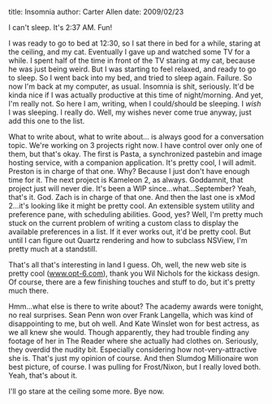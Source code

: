 title: Insomnia
author: Carter Allen
date: 2009/02/23

I can't sleep. It's 2:37 AM. Fun!  

I was ready to go to bed at 12:30, so I sat there in bed for a while, staring at the ceiling, and my cat. Eventually I gave up and watched some TV for a while. I spent half of the time in front of the TV staring at my cat, because he was just being weird. But I was starting to feel relaxed, and ready to go to sleep. So I went back into my bed, and tried to sleep again. Failure. So now I'm back at my computer, as usual. Insomnia is shit, seriously. It'd be kinda nice if I was actually productive at this time of night/morning. And yet, I'm really not. So here I am, writing, when I could/should be sleeping. I *wish* I was sleeping. I really do. Well, my wishes never come true anyway, just add this one to the list.  

What to write about, what to write about... is always good for a conversation topic. We're working on 3 projects right now. I have control over only one of them, but that's okay. The first is Pasta, a synchronized pastebin and image hosting service, with a companion application. It's pretty cool, I will admit. Preston is in charge of that one. Why? Because I just don't have enough time for it. The next project is Kameleon 2, as always. Goddamnit, that project just will never die. It's been a WIP since...what...September? Yeah, that's it. God. Zach is in charge of that one. And then the last one is xMod 2...it's looking like it might be pretty cool. An extensible system utility and preference pane, with scheduling abilities. Good, yes? Well, I'm pretty much stuck on the current problem of writing a custom class to display the available preferences in a list. If it ever works out, it'd be pretty cool. But until I can figure out Quartz rendering and how to subclass NSView, I'm pretty much at a standstill.  

That's all that's interesting in  land I guess. Oh, well, the new web site is pretty cool (<a href="http://opt-6.com" target="_blank">www.opt-6.com</a>), thank you Wil Nichols for the kickass design. Of course, there are a few finishing touches and stuff to do, but it's pretty much there.  

Hmm...what else is there to write about? The academy awards were tonight, no real surprises. Sean Penn won over Frank Langella, which was kind of disappointing to me, but oh well. And Kate Winslet won for best actress, as we all knew she would. Though apparently, they had trouble finding any footage of her in The Reader where she actually had clothes on. Seriously, they overdid the nudity bit. Especially considering how not-very-attractive she is. That's just my opinion of course. And then Slumdog Millionaire won best picture, of course. I was pulling for Frost/Nixon, but I really loved both. Yeah, that's about it.  

I'll go stare at the ceiling some more. Bye now.